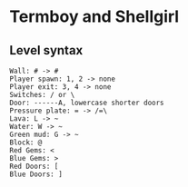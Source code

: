 # Termboy and Shellgirl
## Level syntax
```
Wall: # -> #
Player spawn: 1, 2 -> none
Player exit: 3, 4 -> none
Switches: / or \
Door: ------A, lowercase shorter doors
Pressure plate: = -> /=\
Lava: L -> ~
Water: W -> ~
Green mud: G -> ~
Block: @
Red Gems: <
Blue Gems: >
Red Doors: [
Blue Doors: ]
```

